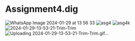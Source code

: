 # Assignment4.dig
![WhatsApp Image 2024-01-29 at 13 56 33](https://github.com/Cemkeles11/Assignment4.dig/assets/132370265/7e06704b-bb43-4495-b08a-dc9802772043)
![asg4](https://github.com/Cemkeles11/Assignment4.dig/assets/132370265/5d3f444c-0108-482f-9007-9fe377a561ef)
![asg4k](https://github.com/Cemkeles11/Assignment4.dig/assets/132370265/bcfbac06-4fdf-4359-a8cb-c849de33343e)
![2024-01-29-13-53-21-Trim-Trim](https://github.com/Cemkeles11/Assignment4.dig/assets/132370265/ea21749a-fd21-4b5c-b460-f32ca8e32946)
![Uploading 2024-01-29-13-53-21-Trim-Trim.gif…]()
